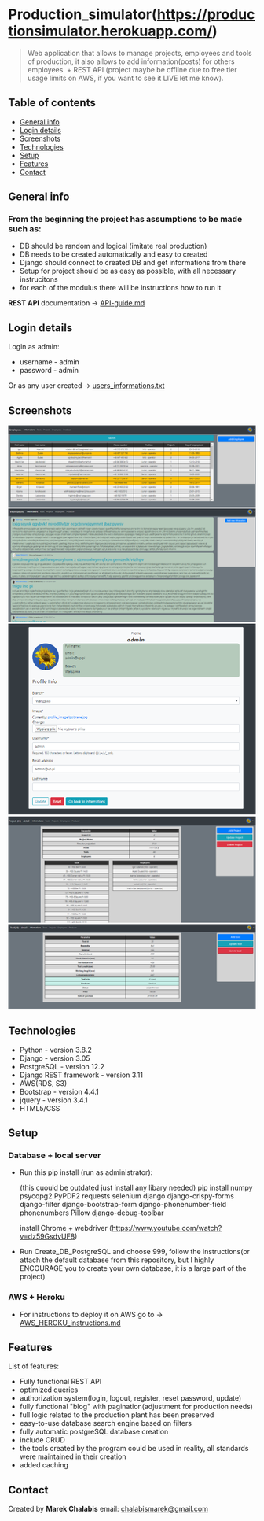 # Production_simulator(https://productionsimulator.herokuapp.com/)
> Web application that allows to manage projects, employees and tools of production, it also allows to add information(posts) for others employees. + REST API (project maybe be offline due to free tier usage limits on AWS, if you want to see it LIVE let me know).

## Table of contents
* [General info](#general-info)
* [Login details](#login-details)
* [Screenshots](#screenshots)
* [Technologies](#technologies)
* [Setup](#setup)
* [Features](#features)
* [Contact](#contact)

## General info
### From the beginning the project has assumptions to be made such as:
* DB should be random and logical (imitate real production)
* DB needs to be created automatically and easy to created 
* Django should connect to created DB and get informations from there
* Setup for project should be as easy as possible, with all necessary instrucitons
* for each of the modulus there will be instructions how to run it

<b>REST API</b> documentation -> [API-guide.md](API-guide.md)

## Login details
Login as admin:
* username - admin
* password - admin

Or as any user created -> [users_informations.txt](users_informations.txt)

## Screenshots
![Employee](./img/employee.PNG)
![Information](./img/information.PNG)
![Profile](./img/profile.PNG)
![Project](./img/project.PNG)
![Tool](./img/tool.PNG)

## Technologies
* Python - version 3.8.2
* Django - version 3.05
* PostgreSQL - version 	12.2
* Django REST framework - version 3.11
* AWS(RDS, S3)
* Bootstrap - version 4.4.1
* jquery - version 3.4.1
* HTML5/CSS

## Setup

### Database + local server
* Run this pip install (run as administrator):

	(this cuould be outdated just install any libary needed)
	pip install numpy psycopg2 PyPDF2 requests selenium django django-crispy-forms django-filter django-bootstrap-form django-phonenumber-field phonenumbers  Pillow django-debug-toolbar
	
	install Chrome + webdriver (https://www.youtube.com/watch?v=dz59GsdvUF8)
	
* Run Create_DB_PostgreSQL and choose 999, follow the instructions(or attach the default database from this repository, but I 
highly ENCOURAGE you to create your own database, it is a large part of the project)

### AWS + Heroku
* For instructions to deploy it on AWS go to -> [AWS_HEROKU_instructions.md](AWS_HEROKU_instructions.md)

## Features
List of features:
* Fully functional REST API
* optimized queries
* authorization system(login, logout, register, reset password, update)
* fully functional "blog" with pagination(adjustment for production needs)
* full logic related to the production plant has been preserved
* easy-to-use database search engine based on filters
* fully automatic postgreSQL database creation
* include CRUD
* the tools created by the program could be used in reality, all standards were maintained in their creation
* added caching

## Contact
Created by <b>Marek Chałabis</b> email: chalabismarek@gmail.com
